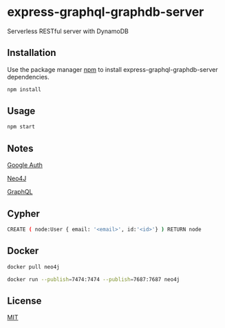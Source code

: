 # express-graphql-graphdb-server

Serverless RESTful server with DynamoDB

## Installation

Use the package manager [npm](https://www.npmjs.com/get-npm) to install express-graphql-graphdb-server dependencies.

```bash
npm install
```

## Usage

```bash
npm start
```

## Notes


[Google Auth](https://developers.google.com/oauthplayground/ )

[Neo4J](https://neo4j.com/)

[GraphQL](https://graphql.org/learn/)


## Cypher

```bash
CREATE ( node:User { email: '<email>', id:'<id>'} ) RETURN node
```

## Docker 

```bash
docker pull neo4j

docker run --publish=7474:7474 --publish=7687:7687 neo4j
```

## License
[MIT](https://choosealicense.com/licenses/mit/)